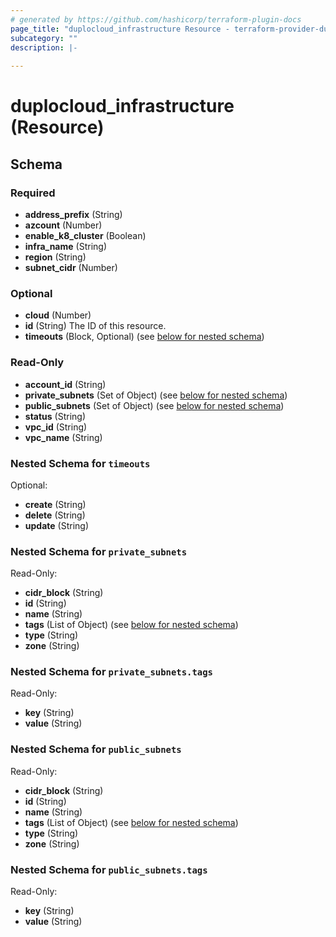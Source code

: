 ```yaml
---
# generated by https://github.com/hashicorp/terraform-plugin-docs
page_title: "duplocloud_infrastructure Resource - terraform-provider-duplocloud"
subcategory: ""
description: |-
  
---
```


# duplocloud_infrastructure (Resource)





<!-- schema generated by tfplugindocs -->
## Schema

### Required

- **address_prefix** (String)
- **azcount** (Number)
- **enable_k8_cluster** (Boolean)
- **infra_name** (String)
- **region** (String)
- **subnet_cidr** (Number)

### Optional

- **cloud** (Number)
- **id** (String) The ID of this resource.
- **timeouts** (Block, Optional) (see [below for nested schema](#nestedblock--timeouts))

### Read-Only

- **account_id** (String)
- **private_subnets** (Set of Object) (see [below for nested schema](#nestedatt--private_subnets))
- **public_subnets** (Set of Object) (see [below for nested schema](#nestedatt--public_subnets))
- **status** (String)
- **vpc_id** (String)
- **vpc_name** (String)

<a id="nestedblock--timeouts"></a>
### Nested Schema for `timeouts`

Optional:

- **create** (String)
- **delete** (String)
- **update** (String)


<a id="nestedatt--private_subnets"></a>
### Nested Schema for `private_subnets`

Read-Only:

- **cidr_block** (String)
- **id** (String)
- **name** (String)
- **tags** (List of Object) (see [below for nested schema](#nestedobjatt--private_subnets--tags))
- **type** (String)
- **zone** (String)

<a id="nestedobjatt--private_subnets--tags"></a>
### Nested Schema for `private_subnets.tags`

Read-Only:

- **key** (String)
- **value** (String)



<a id="nestedatt--public_subnets"></a>
### Nested Schema for `public_subnets`

Read-Only:

- **cidr_block** (String)
- **id** (String)
- **name** (String)
- **tags** (List of Object) (see [below for nested schema](#nestedobjatt--public_subnets--tags))
- **type** (String)
- **zone** (String)

<a id="nestedobjatt--public_subnets--tags"></a>
### Nested Schema for `public_subnets.tags`

Read-Only:

- **key** (String)
- **value** (String)


